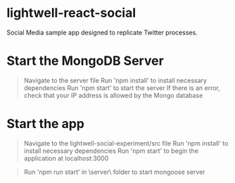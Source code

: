 # lightwell-react-social

Social Media sample app designed to replicate Twitter processes.

# Start the MongoDB Server

> Navigate to the server file
> Run 'npm install' to install necessary dependencies
> Run 'npm start' to start the server
> If there is an error, check that your IP address is allowed by the Mongo database

# Start the app

> Navigate to the lightwell-social-experiment/src file
> Run 'npm install' to install necessary dependencies
> Run 'npm start' to begin the application at localhost:3000

> Run 'npm run start' in \server\ folder to start mongoose server
